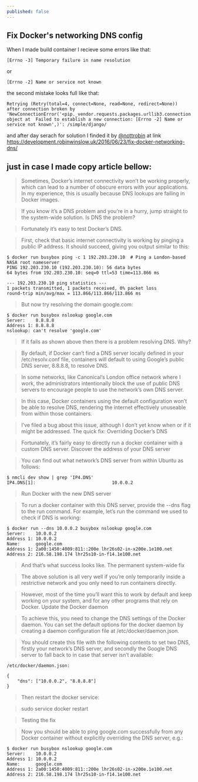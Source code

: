 ```yaml
---
published: false
---
```

## Fix Docker's networking DNS config


When I made build container I recieve some errors like that:

`[Errno -3] Temporary failure in name resolution`

or

`[Errno -2] Name or service not known`

the second mistake looks full like that:

```
Retrying (Retry(total=4, connect=None, read=None, redirect=None)) after connection broken by 'NewConnectionError('<pip._vendor.requests.packages.urllib3.connection.VerifiedHTTPSConnection object at  Failed to establish a new connection: [Errno -2] Name or service not known',)': /simple/django/
```

and after day serach for solution I finded it by [@nottrobin](https://twitter.com/nottrobin) at link https://development.robinwinslow.uk/2016/06/23/fix-docker-networking-dns/

## just in case I made copy article bellow:

> Sometimes, Docker’s internet connectivity won’t be working properly, which can lead to a number of obscure errors with your applications. In my experience, this is usually because DNS lookups are failing in Docker images. 

> If you know it’s a DNS problem and you’re in a hurry, jump straight to the system-wide solution.
Is DNS the problem?

> Fortunately it’s easy to test Docker’s DNS.

> First, check that basic internet connectivity is working by pinging a public IP address. It should succeed, giving you output similar to this:

```
$ docker run busybox ping -c 1 192.203.230.10  # Ping a London-based NASA root nameserver
PING 192.203.230.10 (192.203.230.10): 56 data bytes
64 bytes from 192.203.230.10: seq=0 ttl=53 time=113.866 ms

--- 192.203.230.10 ping statistics ---
1 packets transmitted, 1 packets received, 0% packet loss
round-trip min/avg/max = 113.866/113.866/113.866 ms
```

> But now try resolving the domain google.com:

```
$ docker run busybox nslookup google.com
Server:    8.8.8.8
Address 1: 8.8.8.8
nslookup: can't resolve 'google.com'
```

>If it fails as shown above then there is a problem resolving DNS.
Why?

>By default, if Docker can’t find a DNS server locally defined in your /etc/resolv.conf file, containers will default to using Google’s public DNS server, 8.8.8.8, to resolve DNS.

>In some networks, like Canonical’s London office network where I work, the administrators intentionally block the use of public DNS servers to encourage people to use the network’s own DNS server.

>In this case, Docker containers using the default configuration won’t be able to resolve DNS, rendering the internet effectively unuseable from within those containers.

>I’ve filed a bug about this issue, although I don’t yet know when or if it might be addressed.
The quick fix: Overriding Docker’s DNS

>Fortunately, it’s fairly easy to directly run a docker container with a custom DNS server.
Discover the address of your DNS server

>You can find out what network’s DNS server from within Ubuntu as follows:

```
$ nmcli dev show | grep 'IP4.DNS'
IP4.DNS[1]:                             10.0.0.2
```

>Run Docker with the new DNS server

>To run a docker container with this DNS server, provide the --dns flag to the run command. For example, let’s run the command we used to check if DNS is working:

```
$ docker run --dns 10.0.0.2 busybox nslookup google.com
Server:    10.0.0.2
Address 1: 10.0.0.2
Name:      google.com
Address 1: 2a00:1450:4009:811::200e lhr26s02-in-x200e.1e100.net
Address 2: 216.58.198.174 lhr25s10-in-f14.1e100.net
```

>And that’s what success looks like.
The permanent system-wide fix

>The above solution is all very well if you’re only temporarily inside a restrictive network and you only need to run containers directly.

>However, most of the time you’ll want this to work by default and keep working on your system, and for any other programs that rely on Docker.
Update the Docker daemon

>To achieve this, you need to change the DNS settings of the Docker daemon. You can set the default options for the docker daemon by creating a daemon configuration file at /etc/docker/daemon.json.

>You should create this file with the following contents to set two DNS, firstly your network’s DNS server, and secondly the Google DNS server to fall back to in case that server isn’t available:

```
/etc/docker/daemon.json:

{
    "dns": ["10.0.0.2", "8.8.8.8"]
}
```

>Then restart the docker service:

>sudo service docker restart

>Testing the fix

>Now you should be able to ping google.com successfully from any Docker container without explicitly overriding the DNS server, e.g.:

```
$ docker run busybox nslookup google.com
Server:    10.0.0.2
Address 1: 10.0.0.2
Name:      google.com
Address 1: 2a00:1450:4009:811::200e lhr26s02-in-x200e.1e100.net
Address 2: 216.58.198.174 lhr25s10-in-f14.1e100.net
```


